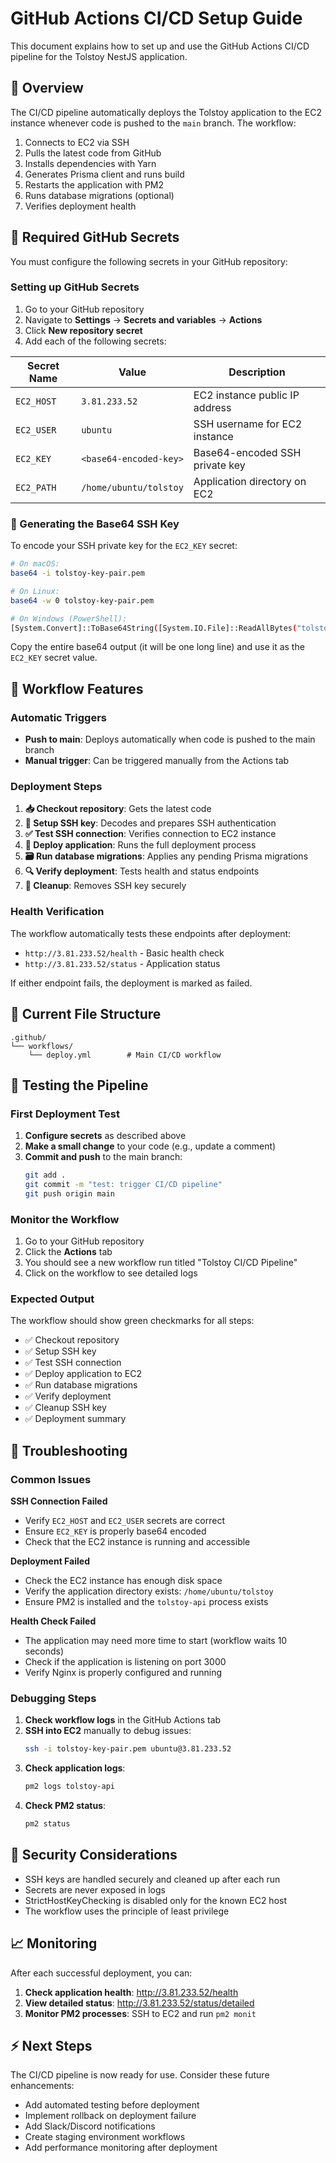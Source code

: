 # GitHub Actions CI/CD Setup Guide

This document explains how to set up and use the GitHub Actions CI/CD pipeline for the Tolstoy NestJS application.

## 🎯 Overview

The CI/CD pipeline automatically deploys the Tolstoy application to the EC2 instance whenever code is pushed to the `main` branch. The workflow:

1. Connects to EC2 via SSH
2. Pulls the latest code from GitHub  
3. Installs dependencies with Yarn
4. Generates Prisma client and runs build
5. Restarts the application with PM2
6. Runs database migrations (optional)
7. Verifies deployment health

## 🔐 Required GitHub Secrets

You must configure the following secrets in your GitHub repository:

### Setting up GitHub Secrets

1. Go to your GitHub repository
2. Navigate to **Settings** → **Secrets and variables** → **Actions**
3. Click **New repository secret**
4. Add each of the following secrets:

| Secret Name | Value | Description |
|-------------|-------|-------------|
| `EC2_HOST` | `3.81.233.52` | EC2 instance public IP address |
| `EC2_USER` | `ubuntu` | SSH username for EC2 instance |
| `EC2_KEY` | `<base64-encoded-key>` | Base64-encoded SSH private key |
| `EC2_PATH` | `/home/ubuntu/tolstoy` | Application directory on EC2 |

### 🔑 Generating the Base64 SSH Key

To encode your SSH private key for the `EC2_KEY` secret:

```bash
# On macOS:
base64 -i tolstoy-key-pair.pem

# On Linux:
base64 -w 0 tolstoy-key-pair.pem

# On Windows (PowerShell):
[System.Convert]::ToBase64String([System.IO.File]::ReadAllBytes("tolstoy-key-pair.pem"))
```

Copy the entire base64 output (it will be one long line) and use it as the `EC2_KEY` secret value.

## 🚀 Workflow Features

### Automatic Triggers
- **Push to main**: Deploys automatically when code is pushed to the main branch
- **Manual trigger**: Can be triggered manually from the Actions tab

### Deployment Steps
1. **📥 Checkout repository**: Gets the latest code
2. **🔑 Setup SSH key**: Decodes and prepares SSH authentication
3. **✅ Test SSH connection**: Verifies connection to EC2 instance
4. **🚀 Deploy application**: Runs the full deployment process
5. **🗃️ Run database migrations**: Applies any pending Prisma migrations
6. **🔍 Verify deployment**: Tests health and status endpoints
7. **🧹 Cleanup**: Removes SSH key securely

### Health Verification
The workflow automatically tests these endpoints after deployment:
- `http://3.81.233.52/health` - Basic health check
- `http://3.81.233.52/status` - Application status

If either endpoint fails, the deployment is marked as failed.

## 📁 Current File Structure

```
.github/
└── workflows/
    └── deploy.yml        # Main CI/CD workflow
```

## 🧪 Testing the Pipeline

### First Deployment Test

1. **Configure secrets** as described above
2. **Make a small change** to your code (e.g., update a comment)
3. **Commit and push** to the main branch:
   ```bash
   git add .
   git commit -m "test: trigger CI/CD pipeline"
   git push origin main
   ```

### Monitor the Workflow

1. Go to your GitHub repository
2. Click the **Actions** tab
3. You should see a new workflow run titled "Tolstoy CI/CD Pipeline"
4. Click on the workflow to see detailed logs

### Expected Output

The workflow should show green checkmarks for all steps:
- ✅ Checkout repository
- ✅ Setup SSH key  
- ✅ Test SSH connection
- ✅ Deploy application to EC2
- ✅ Run database migrations
- ✅ Verify deployment
- ✅ Cleanup SSH key
- ✅ Deployment summary

## 🔧 Troubleshooting

### Common Issues

**SSH Connection Failed**
- Verify `EC2_HOST` and `EC2_USER` secrets are correct
- Ensure `EC2_KEY` is properly base64 encoded
- Check that the EC2 instance is running and accessible

**Deployment Failed**
- Check the EC2 instance has enough disk space
- Verify the application directory exists: `/home/ubuntu/tolstoy`
- Ensure PM2 is installed and the `tolstoy-api` process exists

**Health Check Failed**
- The application may need more time to start (workflow waits 10 seconds)
- Check if the application is listening on port 3000
- Verify Nginx is properly configured and running

### Debugging Steps

1. **Check workflow logs** in the GitHub Actions tab
2. **SSH into EC2** manually to debug issues:
   ```bash
   ssh -i tolstoy-key-pair.pem ubuntu@3.81.233.52
   ```
3. **Check application logs**:
   ```bash
   pm2 logs tolstoy-api
   ```
4. **Check PM2 status**:
   ```bash
   pm2 status
   ```

## 🔐 Security Considerations

- SSH keys are handled securely and cleaned up after each run
- Secrets are never exposed in logs
- StrictHostKeyChecking is disabled only for the known EC2 host
- The workflow uses the principle of least privilege

## 📈 Monitoring

After each successful deployment, you can:

1. **Check application health**: http://3.81.233.52/health
2. **View detailed status**: http://3.81.233.52/status/detailed  
3. **Monitor PM2 processes**: SSH to EC2 and run `pm2 monit`

## ⚡ Next Steps

The CI/CD pipeline is now ready for use. Consider these future enhancements:

- Add automated testing before deployment
- Implement rollback on deployment failure  
- Add Slack/Discord notifications
- Create staging environment workflows
- Add performance monitoring after deployment